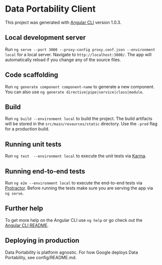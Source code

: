 # Data Portability Client

This project was generated with [Angular CLI](https://github.com/angular/angular-cli) version 1.0.3.

## Local development server

Run `ng serve --port 3000 --proxy-config proxy.conf.json --environment local` for a local server. Navigate to `http://localhost:3000/`. The app will automatically reload if you change any of the source files.

## Code scaffolding

Run `ng generate component component-name` to generate a new component. You can also use `ng generate directive|pipe|service|class|module`.

## Build

Run `ng build --environment local` to build the project. The build artifacts will be stored in the `src/main/resources/static` directory. Use the `-prod` flag for a production build.

## Running unit tests

Run `ng test  --environment local` to execute the unit tests via [Karma](https://karma-runner.github.io).

## Running end-to-end tests

Run `ng e2e --environment local` to execute the end-to-end tests via [Protractor](http://www.protractortest.org/).
Before running the tests make sure you are serving the app via `ng serve`.

## Further help

To get more help on the Angular CLI use `ng help` or go check out the [Angular CLI README](https://github.com/angular/angular-cli/blob/master/README.md).

## Deploying in production

Data Portability is platform agnostic. For how Google deploys Data Portability, see config/README.md.